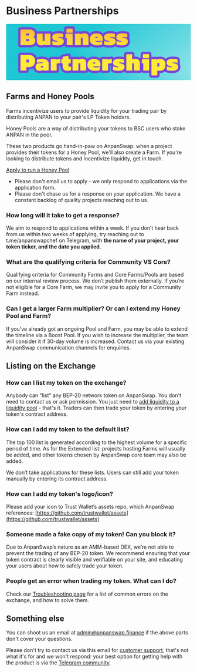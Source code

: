 # Business Partnerships

![](img-contact1-2021-09-10-18-56-49.png)

## Farms and Honey Pools

Farms incentivize users to provide liquidity for your trading pair by distributing ANPAN to your pair's LP Token holders.

Honey Pools are a way of distributing your tokens to BSC users who stake ANPAN in the pool.

These two products go hand-in-paw on AnpanSwap: when a project provides their tokens for a Honey Pool, we'll also create a Farm. If you're looking to distribute tokens and incentivize liquidity, get in touch.

[Apply to run a Honey Pool](https://docs.google.com/forms/d/e/1FAIpQLSdJ1S3fO63VYwyQUoJJ4b3m_0XSX6Wi--oHeV6CjZ1XxWCXEw/viewform)

* Please don't email us to apply - we only respond to applications via the application form.
* Please don't chase us for a response on your application. We have a constant backlog of quality projects reaching out to us.

### How long will it take to get a response?

We aim to respond to applications within a week. If you don’t hear back from us within two weeks of applying, try reaching out to t.me/anpanswapchef on Telegram, with **the name of your project, your token ticker, and the date you applied**.

### What are the qualifying criteria for Community VS Core?

Qualifying criteria for Community Farms and Core Farms/Pools are based on our internal review process. We don’t publish them externally. If you’re not eligible for a Core Farm, we may invite you to apply for a Community Farm instead.

### Can I get a larger Farm multiplier? Or can I extend my Honey Pool and Farm?

If you’ve already got an ongoing Pool and Farm, you may be able to extend the timeline via a Boost Pool. If you wish to increase the multiplier, the team will consider it if 30-day volume is increased. Contact us via your existing AnpanSwap communication channels for enquiries.

## Listing on the Exchange <a id="exchange"></a>

### How can I list my token on the exchange?

Anybody can "list" any BEP-20 network token on AnpanSwap. You don't need to contact us or ask permission. You just need to [add liquidity to a liquidity pool](https://docs.anpanswap.finance/#/products/anpanswap-exchange/anpanswap-pools) - that's it. Traders can then trade your token by entering your token's contract address.

### How can I add my token to the default list?

The top 100 list is generated according to the highest volume for a specific period of time. As for the Extended list: projects hosting Farms will usually be added, and other tokens chosen by AnpanSwap core team may also be added.

We don’t take applications for these lists. Users can still add your token manually by entering its contract address.

### How can I add my token's logo/icon?

Please add your icon to Trust Wallet’s assets repo, which AnpanSwap references: [https://github.com/trustwallet/assets](https://github.com/trustwallet/assets)

### Someone made a fake copy of my token! Can you block it?

Due to AnpanSwap’s nature as an AMM-based DEX, we’re not able to prevent the trading of any BEP-20 token. We recommend ensuring that your token contract is clearly visible and verifiable on your site, and educating your users about how to safely trade your token.

### People get an error when trading my token. What can I do?

Check our [Troubleshooting page](https://docs.anpanswap.finance/#/help/troubleshooting) for a list of common errors on the exchange, and how to solve them.

## Something else

You can shoot us an email at admin@anpanswap.finance if the above parts don't cover your questions.

Please don't try to contact us via this email for [customer support](https://docs.anpanswap.finance/#/contact-us/customer-support), that's not what it's for and we won't respond: your best option for getting help with the product is via the [Telegram community](https://docs.anpanswap.finance/#/contact-us/telegram).